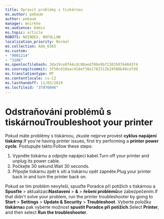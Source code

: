 ```yaml
---
title: Opravit problémy s tiskárnou
ms.author: pebaum
author: pebaum
manager: mnirkhe
ms.audience: Admin
ms.topic: article
ROBOTS: NOINDEX, NOFOLLOW
localization_priority: Normal
ms.collection: Adm_O365
ms.custom:
- "9001214"
- "3186"
ms.openlocfilehash: 3da19ce8f44cdc08aed708e9bf238350764843f4
ms.sourcegitcommit: 3f50cd10aac418ef38a1782312b24588b49cefd9
ms.translationtype: MT
ms.contentlocale: cs-CZ
ms.lasthandoff: 11/05/2019
ms.locfileid: "37976046"
---
```

# <a name="troubleshoot-your-printer"></a><span data-ttu-id="9af97-102">Odstraňování problémů s tiskárnou</span><span class="sxs-lookup"><span data-stu-id="9af97-102">Troubleshoot your printer</span></span>

<span data-ttu-id="9af97-103">Pokud máte problémy s tiskárnou, zkuste nejprve provést **cyklus napájení tiskárny**.</span><span class="sxs-lookup"><span data-stu-id="9af97-103">If you're having printer issues, first try performing a **printer power cycle**.</span></span> <span data-ttu-id="9af97-104">Postupujte takto:</span><span class="sxs-lookup"><span data-stu-id="9af97-104">Follow these steps:</span></span>

1. <span data-ttu-id="9af97-105">Vypněte tiskárnu a odpojte napájecí kabel.</span><span class="sxs-lookup"><span data-stu-id="9af97-105">Turn off your printer and unplug its power cable.</span></span>
2. <span data-ttu-id="9af97-106">Počkejte 30 sekund.</span><span class="sxs-lookup"><span data-stu-id="9af97-106">Wait 30 seconds.</span></span>
3. <span data-ttu-id="9af97-107">Připojte tiskárnu zpět k síti a tiskárnu opět zapněte.</span><span class="sxs-lookup"><span data-stu-id="9af97-107">Plug your printer back in and turn the printer back on.</span></span>

<span data-ttu-id="9af97-108">Pokud se tím problém nevyřeší, spusťte Poradce při potížích s tiskárnou a **Spusťte** > aktualizaci**Nastavení** > **&** > **řešení problémů**se zabezpečením.</span><span class="sxs-lookup"><span data-stu-id="9af97-108">If that didn't solve your problem, run the printer troubleshooter by going to **Start** > **Settings** > **Update & Security** > **Troubleshoot**.</span></span> <span data-ttu-id="9af97-109">Vyberte položku **tiskárna**a pak vyberte možnost **spustit Poradce při potížích**.</span><span class="sxs-lookup"><span data-stu-id="9af97-109">Select **Printer**, and then select **Run the troubleshooter**.</span></span>